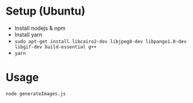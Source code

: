# Setup (Ubuntu)

* Install nodejs & npm
* Install yarn
* `sudo apt-get install libcairo2-dev libjpeg8-dev libpango1.0-dev libgif-dev build-essential g++`
* `yarn`

# Usage

`node generateImages.js`
